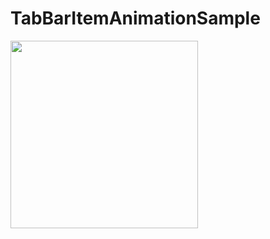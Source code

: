 # TabBarItemAnimationSample

<img src="https://user-images.githubusercontent.com/6063541/105651548-87510180-5efa-11eb-9c46-96974cc71003.gif" width="300">
